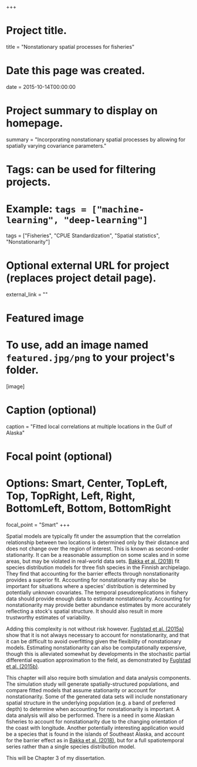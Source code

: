 +++
# Project title.
title = "Nonstationary spatial processes for fisheries"

# Date this page was created.
date = 2015-10-14T00:00:00

# Project summary to display on homepage.
summary = "Incorporating nonstationary spatial processes by allowing for spatially varying covariance parameters."

# Tags: can be used for filtering projects.
# Example: `tags = ["machine-learning", "deep-learning"]`
tags = ["Fisheries", "CPUE Standardization", "Spatial statistics", "Nonstationarity"]

# Optional external URL for project (replaces project detail page).
external_link = ""

# Featured image
# To use, add an image named `featured.jpg/png` to your project's folder. 
[image]
  # Caption (optional)
  caption = "Fitted local correlations at multiple locations in the Gulf of Alaska"
  
  # Focal point (optional)
  # Options: Smart, Center, TopLeft, Top, TopRight, Left, Right, BottomLeft, Bottom, BottomRight
  focal_point = "Smart"
+++


Spatial models are typically fit under the assumption that the correlation relationship between two locations is determined only by their distance and does not change over the region of interest. This is known as second-order stationarity. It can be a reasonable assumption on some scales and in some areas, but may be violated in real-world data sets. [Bakka et al. (2018)](https://arxiv.org/abs/1608.03787) fit species distribution models for three fish species in the Finnish archipelago. They find that accounting for the barrier effects through nonstationarity provides a superior fit. Accounting for nonstationarity may also be important for situations where a species' distribution is determined by potentially unknown covariates. The temporal pseudoreplications in fishery data should provide enough data to estimate nonstationarity. Accounting for nonstationarity may provide better abundance estimates by more accurately reflecting a stock's spatial structure. It should also result in more trustworthy estimates of variability.

Adding this complexity is not without risk however. [Fuglstad et al. (2015a)](https://www.sciencedirect.com/science/article/pii/S2211675315000780) show that it is not always necessary to account for nonstationarity, and that it can be difficult to avoid overfitting given the flexibility of nonstationary models. Estimating nonstationarity can also be computationally expensive, though this is alleviated somewhat by developments in the stochastic partial differential equation approximation to the field, as demonstrated by [Fuglstad  et al. (2015b)](https://www.jstor.org/stable/24311007).

This chapter will also require both simulation and data analysis components. The simulation study will generate spatially-structured populations, and compare fitted models that assume stationarity or account for nonstationarity. Some of the generated data sets will include nonstationary spatial structure in the underlying population (e.g. a band of preferred depth) to determine when accounting for nonstationarity is important. A data analysis will also be performed. There is a need in some Alaskan fisheries to account for nonstationarity due to the changing orientation of the coast with longitude. Another potentially interesting application would be a species that is found in the islands of Southeast Alaska, and account for the barrier effect as in [Bakka et al. (2018)](https://arxiv.org/abs/1608.03787), but for a full spatiotemporal series rather than a single species distribution model.

This will be Chapter 3 of my dissertation.
